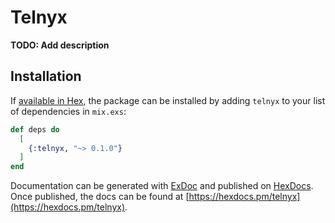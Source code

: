 # Telnyx

**TODO: Add description**

## Installation

If [available in Hex](https://hex.pm/docs/publish), the package can be installed
by adding `telnyx` to your list of dependencies in `mix.exs`:

```elixir
def deps do
  [
    {:telnyx, "~> 0.1.0"}
  ]
end
```

Documentation can be generated with [ExDoc](https://github.com/elixir-lang/ex_doc)
and published on [HexDocs](https://hexdocs.pm). Once published, the docs can
be found at [https://hexdocs.pm/telnyx](https://hexdocs.pm/telnyx).

